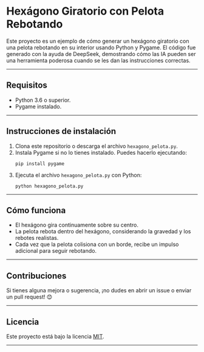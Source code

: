 # Hexágono Giratorio con Pelota Rebotando

Este proyecto es un ejemplo de cómo generar un hexágono giratorio con una pelota rebotando en su interior usando Python y Pygame. El código fue generado con la ayuda de DeepSeek, demostrando cómo las IA pueden ser una herramienta poderosa cuando se les dan las instrucciones correctas.

---

## Requisitos

- Python 3.6 o superior.
- Pygame instalado.

---

## Instrucciones de instalación

1. Clona este repositorio o descarga el archivo `hexagono_pelota.py`.
2. Instala Pygame si no lo tienes instalado. Puedes hacerlo ejecutando:
   ```
   pip install pygame
   ```
3. Ejecuta el archivo `hexagono_pelota.py` con Python:
   ```
   python hexagono_pelota.py
   ```

---

## Cómo funciona

- El hexágono gira continuamente sobre su centro.
- La pelota rebota dentro del hexágono, considerando la gravedad y los rebotes realistas.
- Cada vez que la pelota colisiona con un borde, recibe un impulso adicional para seguir rebotando.

---

## Contribuciones

Si tienes alguna mejora o sugerencia, ¡no dudes en abrir un issue o enviar un pull request! 😊

---

## Licencia

Este proyecto está bajo la licencia [MIT](LICENSE).

---
